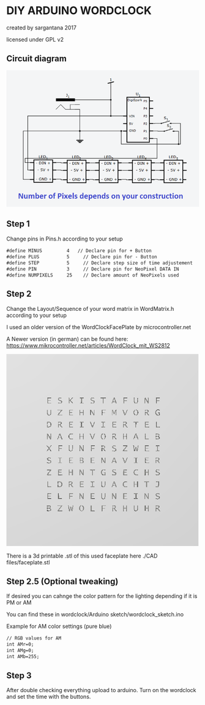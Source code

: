 # DIY ARDUINO WORDCLOCK
created by sargantana 2017

licensed under GPL v2

## Circuit diagram 

![WordMatrix used in my version](/Schematics/wordclock_schematics.png)

## Step 1
Change pins in Pins.h according to your setup

```
#define MINUS         4   // Declare pin for + Button
#define PLUS          5 	// Declare pin for - Button
#define STEP          5 	// Declare step size of time adjustement
#define PIN           3 	// Declare pin for NeoPixel DATA IN
#define NUMPIXELS     25	// Declare amount of NeoPixels used
```

## Step 2
Change the Layout/Sequence of your word matrix in WordMatrix.h according to your setup

I used an older version of the WordClockFacePlate by microcontroller.net

A Newer version (in german) can be found here:
https://www.mikrocontroller.net/articles/WordClock_mit_WS2812

![WordMatrix used in my version](WordMatrix.png)

There is a 3d printable .stl of this used faceplate here ./CAD files/faceplate.stl

## Step 2.5 (Optional tweaking)
If desired you can cahnge the color pattern for the lighting depending if it is PM or AM

You can find these in wordclock/Arduino sketch/wordclock_sketch.ino

Example for AM color settings (pure blue)
```
// RGB values for AM
int AMr=0;
int AMg=0;
int AMb=255;
```

## Step 3
After double checking everything upload to arduino. Turn on the wordclock and set the time with the buttons.
